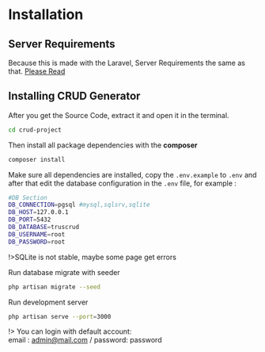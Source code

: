 # Installation
## Server Requirements
Because this is made with the Laravel, Server Requirements the same as that. [Please Read](https://laravel.com/docs/7.x/installation#server-requirements)

## Installing CRUD Generator
After you get the Source Code, extract it and open it in the terminal.
```bash
cd crud-project
```
Then install all package dependencies with the **composer**
```bash
composer install
```
Make sure all dependencies are installed, copy the ```.env.example``` to ```.env``` and after that edit the database configuration in the ```.env``` file, for example :
```bash
#DB Section
DB_CONNECTION=pgsql #mysql,sqlsrv,sqlite
DB_HOST=127.0.0.1
DB_PORT=5432
DB_DATABASE=truscrud
DB_USERNAME=root
DB_PASSWORD=root
```

!>SQLite is not stable, maybe some page get errors

Run database migrate with seeder
```bash
php artisan migrate --seed
```
Run development server
```bash
php artisan serve --port=3000
```
!> You can login with default account: </br>
email : admin@mail.com / password: password